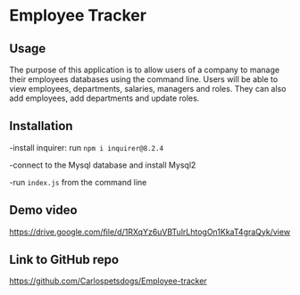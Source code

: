 # Employee Tracker

## Usage 
The purpose of this application is to allow users of a company to manage their employees databases using the command line. Users will be able to 
view employees, departments, salaries, managers and roles. They can also add employees, add departments and update roles.

## Installation
-install inquirer: run `npm i inquirer@8.2.4`

-connect to the Mysql database and install Mysql2

-run `index.js` from the command line

## Demo video
https://drive.google.com/file/d/1RXqYz6uVBTulrLhtogOn1KkaT4graQyk/view

## Link to GitHub repo
https://github.com/Carlospetsdogs/Employee-tracker